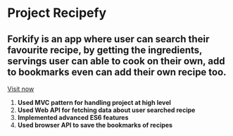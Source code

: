 # Project Recipefy

## Forkify is an app where user can search their favourite recipe, by getting the ingredients, servings user can able to cook on their own, add to bookmarks even can add their own recipe too.

[Visit now](https://project-recipefy.netlify.app)

1. **Used MVC pattern for handling project at high level**
2. **Used Web API for fetching data about user searched recipe**
3. **Implemented advanced ES6 features**
4. **Used browser API to save the bookmarks of recipes**
